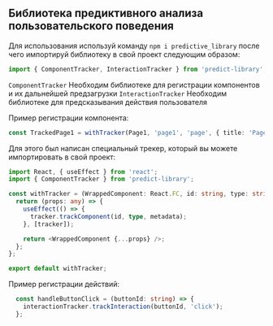 ## Библиотека предиктивного анализа пользовательского поведения

Для использования используй команду `npm i predictive_library` после чего импортируй библиотеку в свой проект следующим образом:

```typescript
import { ComponentTracker, InteractionTracker } from 'predict-library';
```

`ComponentTracker` Необходим библиотеке для регистрации компонентов и их дальнейшей предзагрузки
`InteractionTracker` Необходим библиотеке для предсказывания действия пользователя

Пример регистрации компонента:
```typescript
const TrackedPage1 = withTracker(Page1, 'page1', 'page', { title: 'Page 1' }, componentTracker);
```
Для этого был написан специальный трекер, который вы можете импортировать в свой проект:
```typescript
import React, { useEffect } from 'react';
import { ComponentTracker } from 'predict-library';

const withTracker = (WrappedComponent: React.FC, id: string, type: string, metadata: Record<string, any>, tracker: ComponentTracker) => {
  return (props: any) => {
    useEffect(() => {
      tracker.trackComponent(id, type, metadata);
    }, [tracker]);

    return <WrappedComponent {...props} />;
  };
};

export default withTracker;
```
Пример регистрации действий:
```typescript
  const handleButtonClick = (buttonId: string) => {
    interactionTracker.trackInteraction(buttonId, 'click');
  };
```
